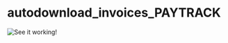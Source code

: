 # autodownload_invoices_PAYTRACK

![See it working!](https://1drv.ms/v/s!AgbHUJqYnGfjlTTrD5kGzpncaP0Z?e=M6oNQR)